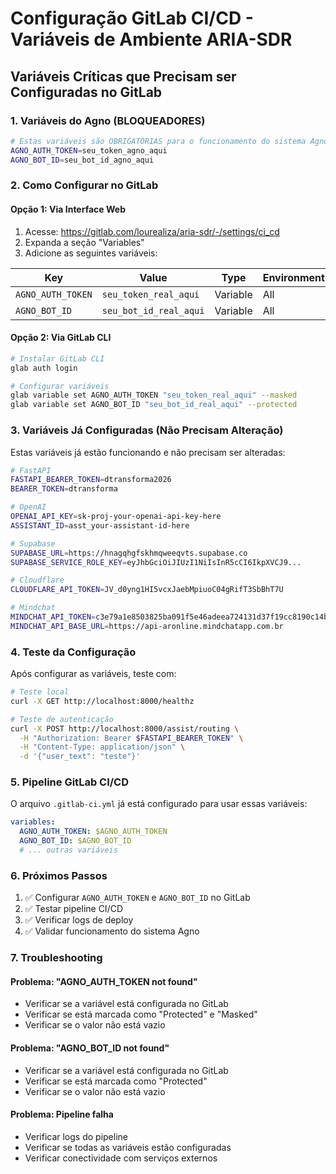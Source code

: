 # Configuração GitLab CI/CD - Variáveis de Ambiente ARIA-SDR

## Variáveis Críticas que Precisam ser Configuradas no GitLab

### 1. Variáveis do Agno (BLOQUEADORES)
```bash
# Estas variáveis são OBRIGATÓRIAS para o funcionamento do sistema Agno
AGNO_AUTH_TOKEN=seu_token_agno_aqui
AGNO_BOT_ID=seu_bot_id_agno_aqui
```

### 2. Como Configurar no GitLab

#### Opção 1: Via Interface Web
1. Acesse: https://gitlab.com/lourealiza/aria-sdr/-/settings/ci_cd
2. Expanda a seção "Variables"
3. Adicione as seguintes variáveis:

| Key | Value | Type | Environment | Protected | Masked |
|-----|-------|------|-------------|-----------|--------|
| `AGNO_AUTH_TOKEN` | `seu_token_real_aqui` | Variable | All | ✅ | ✅ |
| `AGNO_BOT_ID` | `seu_bot_id_real_aqui` | Variable | All | ✅ | ❌ |

#### Opção 2: Via GitLab CLI
```bash
# Instalar GitLab CLI
glab auth login

# Configurar variáveis
glab variable set AGNO_AUTH_TOKEN "seu_token_real_aqui" --masked
glab variable set AGNO_BOT_ID "seu_bot_id_real_aqui" --protected
```

### 3. Variáveis Já Configuradas (Não Precisam Alteração)

Estas variáveis já estão funcionando e não precisam ser alteradas:

```bash
# FastAPI
FASTAPI_BEARER_TOKEN=dtransforma2026
BEARER_TOKEN=dtransforma

# OpenAI
OPENAI_API_KEY=sk-proj-your-openai-api-key-here
ASSISTANT_ID=asst_your-assistant-id-here

# Supabase
SUPABASE_URL=https://hnagqhgfskhmqweeqvts.supabase.co
SUPABASE_SERVICE_ROLE_KEY=eyJhbGciOiJIUzI1NiIsInR5cCI6IkpXVCJ9...

# Cloudflare
CLOUDFLARE_API_TOKEN=JV_d0yng1HI5vcxJaebMpiuoC04gRifT3SbBhT7U

# Mindchat
MINDCHAT_API_TOKEN=c3e79a1e8503825ba091f5e46adeea724131d37f19cc8190c14ba7d6f5efbc7805125dd0bd5d4806be4caee1efe262d42e8b539fad5691d35872a10e1b84e550acc87c1c782461f452d2f72acdbec7204706a402b5963d74d5f6a9b8ae051ac407216f838780e5f937cf6ba745ea893ee4c52557a924ca451e1134af58
MINDCHAT_API_BASE_URL=https://api-aronline.mindchatapp.com.br
```

### 4. Teste da Configuração

Após configurar as variáveis, teste com:

```bash
# Teste local
curl -X GET http://localhost:8000/healthz

# Teste de autenticação
curl -X POST http://localhost:8000/assist/routing \
  -H "Authorization: Bearer $FASTAPI_BEARER_TOKEN" \
  -H "Content-Type: application/json" \
  -d '{"user_text": "teste"}'
```

### 5. Pipeline GitLab CI/CD

O arquivo `.gitlab-ci.yml` já está configurado para usar essas variáveis:

```yaml
variables:
  AGNO_AUTH_TOKEN: $AGNO_AUTH_TOKEN
  AGNO_BOT_ID: $AGNO_BOT_ID
  # ... outras variáveis
```

### 6. Próximos Passos

1. ✅ Configurar `AGNO_AUTH_TOKEN` e `AGNO_BOT_ID` no GitLab
2. ✅ Testar pipeline CI/CD
3. ✅ Verificar logs de deploy
4. ✅ Validar funcionamento do sistema Agno

### 7. Troubleshooting

#### Problema: "AGNO_AUTH_TOKEN not found"
- Verificar se a variável está configurada no GitLab
- Verificar se está marcada como "Protected" e "Masked"
- Verificar se o valor não está vazio

#### Problema: "AGNO_BOT_ID not found"
- Verificar se a variável está configurada no GitLab
- Verificar se está marcada como "Protected"
- Verificar se o valor não está vazio

#### Problema: Pipeline falha
- Verificar logs do pipeline
- Verificar se todas as variáveis estão configuradas
- Verificar conectividade com serviços externos
